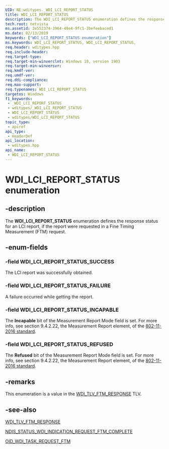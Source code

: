 ```yaml
---
UID: NE:wditypes._WDI_LCI_REPORT_STATUS
title: WDI_LCI_REPORT_STATUS
description: The WDI_LCI_REPORT_STATUS enumeration defines the response status for an LCI report, if the report were requested in a Fine Timing Measurement (FTM) request.
tech.root: netvista
ms.assetid: 2e552374-3964-49e4-9fc1-3befeebaced1
ms.date: 02/13/2019
keywords: ["WDI_LCI_REPORT_STATUS enumeration"]
ms.keywords: WDI_LCI_REPORT_STATUS, WDI_LCI_REPORT_STATUS,
req.header: wditypes.hpp
req.include-header: 
req.target-type: 
req.target-min-winverclnt: Windows 10, version 1903
req.target-min-winversvr: 
req.kmdf-ver: 
req.umdf-ver: 
req.ddi-compliance: 
req.max-support: 
req.typenames: WDI_LCI_REPORT_STATUS
targetos: Windows
f1_keywords:
 - _WDI_LCI_REPORT_STATUS
 - wditypes/_WDI_LCI_REPORT_STATUS
 - WDI_LCI_REPORT_STATUS
 - wditypes/WDI_LCI_REPORT_STATUS
topic_type:
 - apiref
api_type:
 - HeaderDef
api_location:
 - wditypes.hpp
api_name:
 - WDI_LCI_REPORT_STATUS
---
```


# WDI_LCI_REPORT_STATUS enumeration


## -description

The **WDI_LCI_REPORT_STATUS** enumeration defines the response status for an LCI report, if the report were requested in a Fine Timing Measurement (FTM) request.

## -enum-fields

### -field WDI_LCI_REPORT_STATUS_SUCCESS 

The LCI report was successfully obtained.

### -field WDI_LCI_REPORT_STATUS_FAILURE 

A failure occurred while getting the report.

### -field WDI_LCI_REPORT_STATUS_INCAPABLE 

The **Incapable** bit of the Measurement Report Mode field is set. For more info, see section 9.4.2.22, the Measurement Report element, of the [802-11-2016 standard](https://standards.ieee.org/standard/802_11-2016.html).

### -field WDI_LCI_REPORT_STATUS_REFUSED 

The **Refused** bit of the Measurement Report Mode field is set. For more info, see section 9.4.2.22, the Measurement Report element, of the [802-11-2016 standard](https://standards.ieee.org/standard/802_11-2016.html).

## -remarks

This enumeration is a value in the [WDI_TLV_FTM_RESPONSE](/windows-hardware/drivers/network/wdi-tlv-ftm-response) TLV.

## -see-also

[WDI_TLV_FTM_RESPONSE](/windows-hardware/drivers/network/wdi-tlv-ftm-response)

[NDIS_STATUS_WDI_INDICATION_REQUEST_FTM_COMPLETE](/windows-hardware/drivers/network/ndis-status-wdi-indication-request-ftm-complete)

[OID_WDI_TASK_REQUEST_FTM](/windows-hardware/drivers/network/oid-wdi-task-request-ftm)